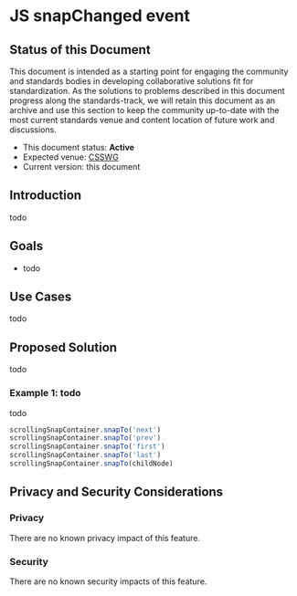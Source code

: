 # JS snapChanged event

## Status of this Document
This document is intended as a starting point for engaging the community and standards bodies in developing collaborative solutions fit for standardization. As the solutions to
problems described in this document progress along the standards-track, we will retain this document as an archive and use this section to keep the community up-to-date with the
most current standards venue and content location of future work and discussions.
* This document status: **Active**
* Expected venue: [CSSWG](https://drafts.csswg.org/)
* Current version: this document

## Introduction

todo

## Goals

* todo

## Use Cases

todo

## Proposed Solution

todo

### Example 1: todo

todo

```js
scrollingSnapContainer.snapTo('next')
scrollingSnapContainer.snapTo('prev')
scrollingSnapContainer.snapTo('first')
scrollingSnapContainer.snapTo('last')
scrollingSnapContainer.snapTo(childNode)
```

## Privacy and Security Considerations

### Privacy

There are no known privacy impact of this feature.

### Security

There are no known security impacts of this feature.
